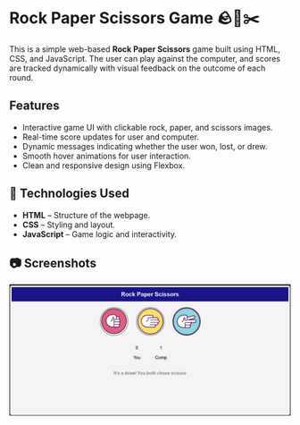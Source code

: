 
# Rock Paper Scissors Game 🪨📄✂️

This is a simple web-based **Rock Paper Scissors** game built using HTML, CSS, and JavaScript. The user can play against the computer, and scores are tracked dynamically with visual feedback on the outcome of each round.


##  Features

- Interactive game UI with clickable rock, paper, and scissors images.
- Real-time score updates for user and computer.
- Dynamic messages indicating whether the user won, lost, or drew.
- Smooth hover animations for user interaction.
- Clean and responsive design using Flexbox.



## 🔧 Technologies Used

- **HTML** – Structure of the webpage.
- **CSS** – Styling and layout.
- **JavaScript** – Game logic and interactivity.

## 📷 Screenshots

<a href="https://github.com/Vaishnavi26-Kasture/Rock_Paper_Scissor/blob/main/screenshot.png?raw=true">  </a>

![screenshot.png](https://github.com/Vaishnavi26-Kasture/Rock_Paper_Scissor/blob/main/screenshot.png?raw=true)












